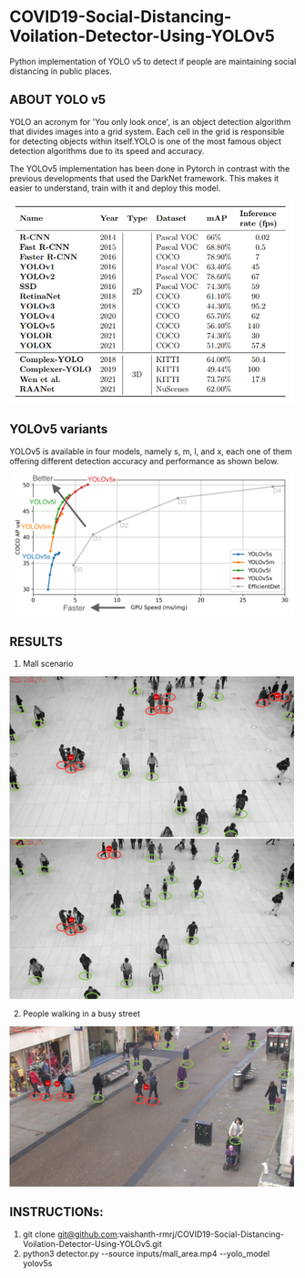 # COVID19-Social-Distancing-Voilation-Detector-Using-YOLOv5

Python implementation of YOLO v5 to detect if people are maintaining social distancing in public places.

## ABOUT YOLO v5
YOLO an acronym for 'You only look once', is an object detection algorithm that divides images into a grid system. Each cell in the grid is responsible for detecting objects within itself.YOLO is one of the most famous object detection algorithms due to its speed and accuracy.

The YOLOv5 implementation has been done in Pytorch in contrast with the previous developments that used the DarkNet framework. This makes it easier to understand, train with it and deploy this model.

<img src="github_extras/yolo_version_comparision.png" width="500">


## YOLOv5 variants
YOLOv5 is available in four models, namely s, m, l, and x, each one of them offering different detection accuracy and performance as shown below.

<img src="github_extras/yolo_variants_comparision.png" width="500">





## RESULTS

1. Mall scenario

<img src="github_extras/img_1.png" width="500">
<img src="github_extras/img_2.png" width="500">

2. People walking in a busy street

<img src="github_extras/img_3.png" width="500">

## INSTRUCTIONs:
1. git clone git@github.com:vaishanth-rmrj/COVID19-Social-Distancing-Voilation-Detector-Using-YOLOv5.git
2. python3 detector.py --source inputs/mall_area.mp4 --yolo_model yolov5s

